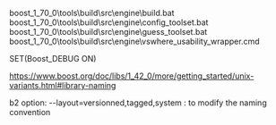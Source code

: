boost_1_70_0\tools\build\src\engine\build.bat
boost_1_70_0\tools\build\src\engine\config_toolset.bat
boost_1_70_0\tools\build\src\engine\guess_toolset.bat
boost_1_70_0\tools\build\src\engine\vswhere_usability_wrapper.cmd

SET(Boost_DEBUG ON)

https://www.boost.org/doc/libs/1_42_0/more/getting_started/unix-variants.html#library-naming

b2 option: --layout=versionned,tagged,system : to modify the naming convention

